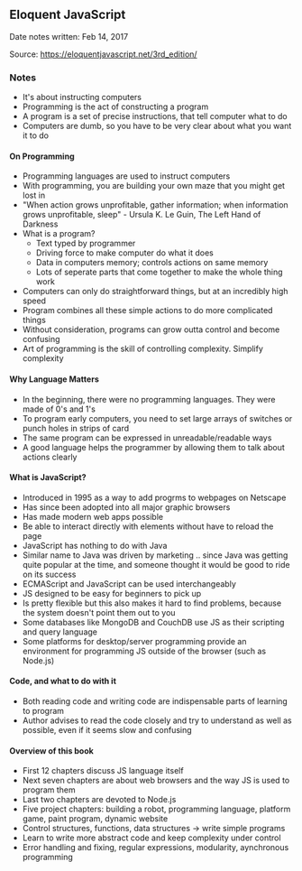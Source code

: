 
## Eloquent JavaScript

Date notes written: Feb 14, 2017

Source: https://eloquentjavascript.net/3rd_edition/

### Notes

* It's about instructing computers
* Programming is the act of constructing a program
* A program is a set of precise instructions, that tell computer what to do
* Computers are dumb, so you have to be very clear about what you want it to do

#### On Programming

* Programming languages are used to instruct computers
* With programming, you are building your own maze that you might get lost in
* "When action grows unprofitable, gather information; when information grows unprofitable, sleep" - Ursula K. Le Guin, The Left Hand of Darkness
* What is a program?
	* Text typed by programmer
	* Driving force to make computer do what it does
	* Data in computers memory; controls actions on same memory
	* Lots of seperate parts that come together to make the whole thing work
* Computers can only do straightforward things, but at an incredibly high speed
* Program combines all these simple actions to do more complicated things
* Without consideration, programs can grow outta control and become confusing
* Art of programming is the skill of controlling complexity. Simplify complexity

#### Why Language Matters

* In the beginning, there were no programming languages. They were made of 0's and 1's
* To program early computers, you need to set large arrays of switches or punch holes in strips of card
* The same program can be expressed in unreadable/readable ways
* A good language helps the programmer by allowing them to talk about actions clearly

#### What is JavaScript?

* Introduced in 1995 as a way to add progrms to webpages on Netscape
* Has since been adopted into all major graphic browsers
* Has made modern web apps possible
* Be able to interact directly with elements without have to reload the page
* JavaScript has nothing to do with Java
* Similar name to Java was driven by marketing .. since Java was getting quite popular at the time, and someone thought it would be good to ride on its success
* ECMAScript and JavaScript can be used interchangeably
* JS designed to be easy for beginners to pick up
* Is pretty flexible but this also makes it hard to find problems, because the system doesn't point them out to you
* Some databases like MongoDB and CouchDB use JS as their scripting and query language
* Some platforms for desktop/server programming provide an environment for programming JS outside of the browser (such as Node.js)

#### Code, and what to do with it

* Both reading code and writing code are indispensable parts of learning to program
* Author advises to read the code closely and try to understand as well as possible, even if it seems slow and confusing

#### Overview of this book

* First 12 chapters discuss JS language itself
* Next seven chapters are about web browsers and the way JS is used to program them
* Last two chapters are devoted to Node.js
* Five project chapters: building a robot, programming language, platform game, paint program, dynamic website
* Control structures, functions, data structures -> write simple programs
* Learn to write more abstract code and keep complexity under control
* Error handling and fixing, regular expressions, modularity, aynchronous programming





























